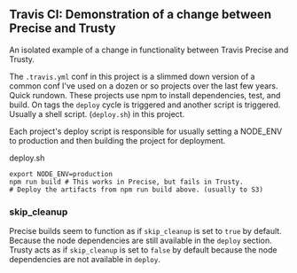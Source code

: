 ## Travis CI: Demonstration of a change between Precise and Trusty

An isolated example of a change in functionality between Travis Precise and Trusty.

The `.travis.yml` conf in this project is a slimmed down version of a common conf I've used on a dozen or so projects over the last few years. Quick rundown. These projects use npm to install dependencies, test, and build. On tags the `deploy` cycle is triggered and another script is triggered. Usually a shell script. (`deploy.sh`) in this project.

Each project's deploy script is responsible for usually setting a NODE_ENV to production and then building the project for deployment.

deploy.sh
```
export NODE_ENV=production
npm run build # This works in Precise, but fails in Trusty.
# Deploy the artifacts from npm run build above. (usually to S3)
```



### skip_cleanup

Precise builds seem to function as if `skip_cleanup` is set to `true` by default. Because the node dependencies are still available in the `deploy` section. Trusty acts as if `skip_cleanup` is set to `false` by default because the node dependencies are not available in `deploy`.
